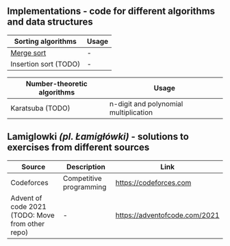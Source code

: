 ## __Implementations__ - code for different algorithms and data structures

|Sorting algorithms|Usage|
|---|--|
|[Merge sort](implementations/merge_sort.py)|-|
|Insertion sort (TODO)|-|

|Number-theoretic algorithms|Usage|
|--|--|
|Karatsuba (TODO)|n-digit and polynomial multiplication|


## __Lamiglowki__ *(pl. Łamigłówki)* - solutions to exercises from different sources

|Source| Description| Link|
|--|--|--|
|Codeforces|Competitive programming|https://codeforces.com|
|Advent of code 2021 (TODO: Move from other repo)|-|https://adventofcode.com/2021